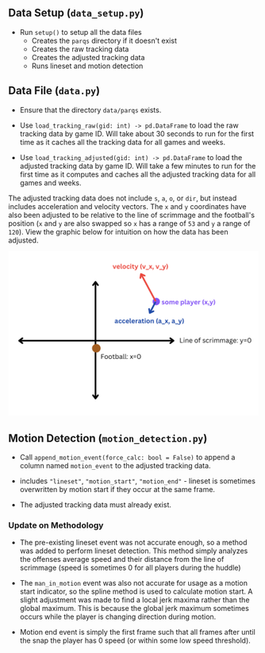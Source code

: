 ## Data Setup (`data_setup.py`)

- Run `setup()` to setup all the data files
  - Creates the `parqs` directory if it doesn't exist
  - Creates the raw tracking data
  - Creates the adjusted tracking data
  - Runs lineset and motion detection

## Data File (`data.py`)

- Ensure that the directory `data/parqs` exists.

- Use `load_tracking_raw(gid: int) -> pd.DataFrame` to load the raw tracking data by game ID. Will take about 30 seconds to run for the first time as it caches all the tracking data for all games and weeks.

- Use `load_tracking_adjusted(gid: int) -> pd.DataFrame` to load the adjusted tracking data by game ID. Will take a few minutes to run for the first time as it computes and caches all the adjusted tracking data for all games and weeks.

The adjusted tracking data does not include `s`, `a`, `o`, or `dir`, but instead includes acceleration and velocity vectors. The `x` and `y` coordinates have also been adjusted to be relative to the line of scrimmage and the football's position (`x` and `y` are also swapped so `x` has a range of `53` and `y` a range of `120`). View the graphic below for intuition on how the data has been adjusted.

![graphic](graphics/graphic.png)

## Motion Detection (`motion_detection.py`)

- Call `append_motion_event(force_calc: bool = False)` to append a column named `motion_event` to the adjusted tracking data.

- includes `"lineset"`, `"motion_start"`, `"motion_end"` - lineset is sometimes overwritten by motion start if they occur at the same frame.

- The adjusted tracking data must already exist.

### Update on Methodology

- The pre-existing lineset event was not accurate enough, so a method was added to perform lineset detection. This method simply analyzes the offenses average speed and their distance from the line of scrimmage (speed is sometimes 0 for all players during the huddle)

- The `man_in_motion` event was also not accurate for usage as a motion start indicator, so the spline method is used to calculate motion start. A slight adjustment was made to find a local jerk maxima rather than the global maximum. This is because the global jerk maximum sometimes occurs while the player is changing direction during motion.

- Motion end event is simply the first frame such that all frames after until the snap the player has 0 speed (or within some low speed threshold).
